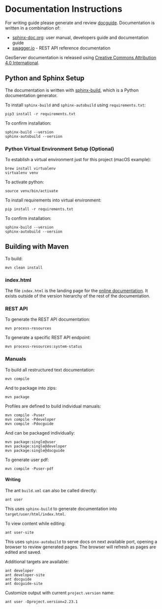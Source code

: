 # Documentation Instructions

For writing guide please generate and review [docguide](https://docs.geoserver.org/latest/en/docguide/). Documentation is written in a combination of:

* [sphinx-doc.org](http://www.sphinx-doc.org): user manual, developers guide and documentation guide
* [swagger.io](http://swagger.io) - REST API reference documentation

GeoServer documentation is released using [Creative Commons Attribution 4.0 International](LICENSE.md).

## Python and Sphinx Setup

The documentation is written with [sphinx-build](https://www.sphinx-doc.org/en/master/), which is a Python documentation generator.

To install ``sphinx-build`` and ``sphinx-autobuild`` using ``requirements.txt``:
```
pip3 install -r requirements.txt
```

To confirm installation:
```
sphinx-build --version
sphinx-autobuild --version
```

### Python Virtual Environment Setup (Optional)

To establish a virtual environment just for this project (macOS example):

```
brew install virtualenv
virtualenv venv
```

To activate python:
```
source venv/bin/activate
```

To install requirements into virtual environment:
```
pip install -r requirements.txt
```

To confirm installation:
```
sphinx-build --version
sphinx-autobuild --version
```

## Building with Maven

To build:

    mvn clean install

### index.html

The file `index.html` is the landing page for the [online documentation](https://docs.geoserver.org/index.html). It exists outside of the version hierarchy of the rest of the documentation.

### REST API

To generate the REST API documentation:

    mvn process-resources
    
To generate a specific REST API endpoint:

    mvn process-resources:system-status

### Manuals

To build all restructured text documentation:

    mvn compile

And to package into zips:

    mvn package

Profiles are defined to build individual manuals:

    mvn compile -Puser
    mvn compile -Pdeveloper
    mvn compile -Pdocguide

And can be packaged individually:
    
    mvn package:single@user
    mvn package:single@developer
    mvn package:single@docguide

To generate user pdf:

    mvn compile -Puser-pdf
    
#### Writing

The ant ``build.xml`` can also be called directly:

    ant user

This uses ``sphinx-build`` to generate documentation into ``target/user/html/index.html``.

To view content while editing:

    ant user-site

This uses ``sphinx-autobuild`` to serve docs on next available port, opening a browser to review generated pages. The browser will refresh as pages are edited and saved.


Additional targets are available:

    ant developer
    ant developer-site
    ant docguide
    ant docguide-site

Customize output with current ``project.version`` name:

    ant user -Dproject.version=2.23.1

